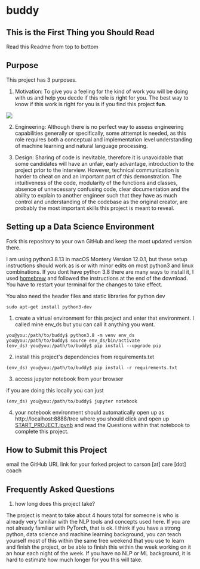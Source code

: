 # buddy

## This is the First Thing you Should Read

Read this Readme from top to bottom

## Purpose

This project has 3 purposes.

1. Motivation: To give you a feeling for the kind of work you will be doing with us and help you decde if this role is right for you. The best way to know if this work is right for you is if you find this project **fun**. 

<img src="https://www.care.coach/uploads/9/8/5/0/9850803/published/final-care-coach-0970.jpg">

2. Engineering: Although there is no perfect way to assess engineering capabilities generally or specifically, some atttempt is needed, as this role requires both a conceptual and implementation level understanding of machine learning and natural language processing. 

3. Design: Sharing of code is inevitable, therefore it is unavoidable that some candidates will have an unfair, early advantage, introduction to the project prior to the interview. However, technical communication is harder to cheat on and an important part of this demonstration. The intuitiveness of the code, modularity of the functions and classes, absence of unnecessary confusing code, clear documentation and the ability to explain to another engineer such that they have as much control and understanding of the codebase as the original creator, are probably the most important skills this project is meant to reveal. 

## Setting up a Data Science Environment

Fork this repository to your own GitHub and keep the most updated version there.

I am using python3.8.13 in macOS Montery Version 12.0.1, but these setup instructions should work as is or with minor edits on most python3 and linux combinations. If you dont have python 3.8 there are many ways to install it, I used [homebrew](https://formulae.brew.sh/formula/python@3.8) and followed the instructions at the end of the download. You have to restart your terminal for the changes to take effect. 

You also need the header files and static libraries for python dev

`sudo apt-get install python3-dev`

1. create a virtual environment for this project and enter that environment. I called mine env_ds but you can call it anything you want. 

```
you@you:/path/to/buddy$ python3.8 -m venv env_ds
you@you:/path/to/buddy$ source env_ds/bin/activate
(env_ds) you@you:/path/to/buddy$ pip install --upgrade pip
```

2. install this project's dependencies from requirements.txt

```
(env_ds) you@you:/path/to/buddy$ pip install -r requirements.txt
```

3. access jupyter notebook from your browser

if you are doing this locally you can just

```
(env_ds) you@you:/path/to/buddy$ jupyter notebook
```

4. your notebook environment should automatically open up as http://localhost:8888/tree where you should click and open up [START_PROJECT.ipynb](START_PROJECT.ipynb) and read the Questions within that notebook to complete this project. 

## How to Submit this Project

email the GitHub URL link for your forked project to carson [at] care [dot] coach 

## Frequently Asked Questions

1. how long does this project take? 

The project is meant to take about 4 hours total for someone is who is already very familiar with the NLP tools and concepts used here. If you are not already familiar with PyTorch, that is ok. I think if you have a strong python, data science and machine learning background, you can teach yourself most of this within the same free weekend that you use to learn and finish the project, or be able to finish this within the week working on it an hour each night of the week. If you have no NLP or ML background, it is hard to estimate how much longer for you this will take. 